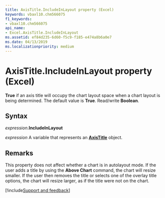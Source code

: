 ```yaml
---
title: AxisTitle.IncludeInLayout property (Excel)
keywords: vbaxl10.chm566075
f1_keywords:
- vbaxl10.chm566075
api_name:
- Excel.AxisTitle.IncludeInLayout
ms.assetid: ef84d235-6d60-f5c9-f185-e474a8b6a0e7
ms.date: 04/13/2019
ms.localizationpriority: medium
---
```



# AxisTitle.IncludeInLayout property (Excel)

**True** if an axis title will occupy the chart layout space when a chart layout is being determined. The default value is **True**. Read/write **Boolean**.


## Syntax

_expression_.**IncludeInLayout**

_expression_ A variable that represents an **[AxisTitle](Excel.AxisTitle(object).md)** object.


## Remarks

This property does not affect whether a chart is in autolayout mode. If the user adds a title by using the **Above Chart** command, the chart will resize smaller. If the user then removes the title or selects one of the overlay title options, the chart will resize larger, as if the title were not on the chart.




[!include[Support and feedback](~/includes/feedback-boilerplate.md)]